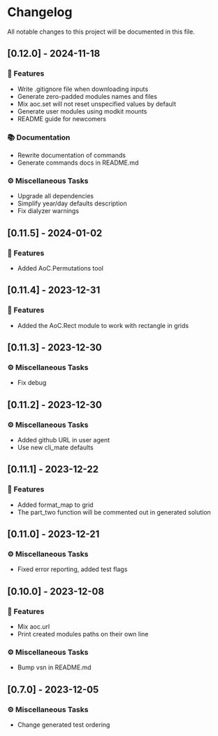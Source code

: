 # Changelog

All notable changes to this project will be documented in this file.

## [0.12.0] - 2024-11-18

### 🚀 Features

- Write .gitignore file when downloading inputs
- Generate zero-padded modules names and files
- Mix aoc.set will not reset unspecified values by default
- Generate user modules using modkit mounts
- README guide for newcomers

### 📚 Documentation

- Rewrite documentation of commands
- Generate commands docs in README.md

### ⚙️ Miscellaneous Tasks

- Upgrade all dependencies
- Simplify year/day defaults description
- Fix dialyzer warnings

## [0.11.5] - 2024-01-02

### 🚀 Features

- Added AoC.Permutations tool

## [0.11.4] - 2023-12-31

### 🚀 Features

- Added the AoC.Rect module to work with rectangle in grids

## [0.11.3] - 2023-12-30

### ⚙️ Miscellaneous Tasks

- Fix debug

## [0.11.2] - 2023-12-30

### ⚙️ Miscellaneous Tasks

- Added github URL in user agent
- Use new cli_mate defaults

## [0.11.1] - 2023-12-22

### 🚀 Features

- Added format_map to grid
- The part_two function will be commented out in generated solution

## [0.11.0] - 2023-12-21

### ⚙️ Miscellaneous Tasks

- Fixed error reporting, added test flags

## [0.10.0] - 2023-12-08

### 🚀 Features

- Mix aoc.url
- Print created modules paths on their own line

### ⚙️ Miscellaneous Tasks

- Bump vsn in README.md

## [0.7.0] - 2023-12-05

### ⚙️ Miscellaneous Tasks

- Change generated test ordering

<!-- generated by git-cliff -->
